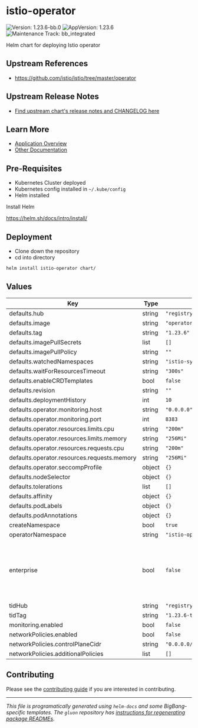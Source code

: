 <!-- Warning: Do not manually edit this file. See notes on gluon + helm-docs at the end of this file for more information. -->
# istio-operator

![Version: 1.23.6-bb.0](https://img.shields.io/badge/Version-1.23.6--bb.0-informational?style=flat-square) ![AppVersion: 1.23.6](https://img.shields.io/badge/AppVersion-1.23.6-informational?style=flat-square) ![Maintenance Track: bb_integrated](https://img.shields.io/badge/Maintenance_Track-bb_integrated-green?style=flat-square)

Helm chart for deploying Istio operator

## Upstream References

- <https://github.com/istio/istio/tree/master/operator>

## Upstream Release Notes

- [Find upstream chart's release notes and CHANGELOG here](https://istio.io/latest/news/releases/)

## Learn More

- [Application Overview](docs/overview.md)
- [Other Documentation](docs/)

## Pre-Requisites

- Kubernetes Cluster deployed
- Kubernetes config installed in `~/.kube/config`
- Helm installed

Install Helm

https://helm.sh/docs/intro/install/

## Deployment

- Clone down the repository
- cd into directory

```bash
helm install istio-operator chart/
```

## Values

| Key | Type | Default | Description |
|-----|------|---------|-------------|
| defaults.hub | string | `"registry1.dso.mil/ironbank/opensource/istio"` |  |
| defaults.image | string | `"operator"` |  |
| defaults.tag | string | `"1.23.6"` |  |
| defaults.imagePullSecrets | list | `[]` |  |
| defaults.imagePullPolicy | string | `""` |  |
| defaults.watchedNamespaces | string | `"istio-system"` |  |
| defaults.waitForResourcesTimeout | string | `"300s"` |  |
| defaults.enableCRDTemplates | bool | `false` |  |
| defaults.revision | string | `""` |  |
| defaults.deploymentHistory | int | `10` |  |
| defaults.operator.monitoring.host | string | `"0.0.0.0"` |  |
| defaults.operator.monitoring.port | int | `8383` |  |
| defaults.operator.resources.limits.cpu | string | `"200m"` |  |
| defaults.operator.resources.limits.memory | string | `"256Mi"` |  |
| defaults.operator.resources.requests.cpu | string | `"200m"` |  |
| defaults.operator.resources.requests.memory | string | `"256Mi"` |  |
| defaults.operator.seccompProfile | object | `{}` |  |
| defaults.nodeSelector | object | `{}` |  |
| defaults.tolerations | list | `[]` |  |
| defaults.affinity | object | `{}` |  |
| defaults.podLabels | object | `{}` |  |
| defaults.podAnnotations | object | `{}` |  |
| createNamespace | bool | `true` |  |
| operatorNamespace | string | `"istio-operator"` |  |
| enterprise | bool | `false` | Tetrate Istio Distribution - Tetrate provides FIPs verified Istio and Envoy software and support, validated through the FIPs Boring Crypto module. Find out more from Tetrate - https://www.tetrate.io/tetrate-istio-subscription |
| tidHub | string | `"registry1.dso.mil/ironbank/tetrate/istio"` |  |
| tidTag | string | `"1.23.6-tetratefips-v0"` |  |
| monitoring.enabled | bool | `false` |  |
| networkPolicies.enabled | bool | `false` |  |
| networkPolicies.controlPlaneCidr | string | `"0.0.0.0/0"` |  |
| networkPolicies.additionalPolicies | list | `[]` |  |

## Contributing

Please see the [contributing guide](./CONTRIBUTING.md) if you are interested in contributing.

---

_This file is programatically generated using `helm-docs` and some BigBang-specific templates. The `gluon` repository has [instructions for regenerating package READMEs](https://repo1.dso.mil/big-bang/product/packages/gluon/-/blob/master/docs/bb-package-readme.md)._

